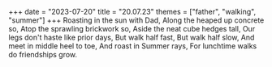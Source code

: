 +++
date = "2023-07-20"
title = "20.07.23"
themes = ["father", "walking", "summer"]
+++
Roasting in the sun with Dad,
Along the heaped up concrete so,
Atop the sprawling brickwork so,
Aside the neat cube hedges tall,
Our legs don't haste like prior days,
But walk half fast,
But walk half slow,
And meet in middle heel to toe,
And roast in Summer rays,
For lunchtime walks do friendships grow.
